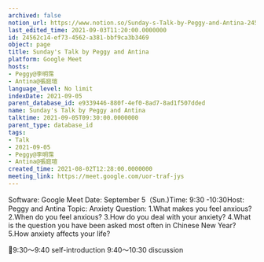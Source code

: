 ```yaml
---
archived: false
notion_url: https://www.notion.so/Sunday-s-Talk-by-Peggy-and-Antina-24562c14ef734562a381bbf9ca3b3469
last_edited_time: 2021-09-03T11:20:00.0000000
id: 24562c14-ef73-4562-a381-bbf9ca3b3469
object: page
title: Sunday's Talk by Peggy and Antina
platform: Google Meet
hosts:
- Peggy@李明霈
- Antina@張庭瑄
language_level: No limit
indexDate: 2021-09-05
parent_database_id: e9339446-880f-4ef0-8ad7-8ad1f507dded
name: Sunday's Talk by Peggy and Antina
talktime: 2021-09-05T09:30:00.0000000
parent_type: database_id
tags:
- Talk
- 2021-09-05
- Peggy@李明霈
- Antina@張庭瑄
created_time: 2021-08-02T12:28:00.0000000
meeting_link: https://meet.google.com/uor-traf-jys
---
```


Software: Google Meet
Date: September 5（Sun.)Time: 9:30 -10:30Host: Peggy and Antina Topic: Anxiety
Question:
 1.What makes you feel anxious?2.When do you feel anxious?
3.How do you deal with your anxiety?
4.What is the question you have been asked most often in Chinese New Year?
5.How anxiety affects your life?

📅9:30～9:40 self-introduction 9:40～10:30 discussion





